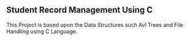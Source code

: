 ## Student Record Management Using C
This Project is based upon the Data Structures such Avl Trees and File Handling using C Language.
